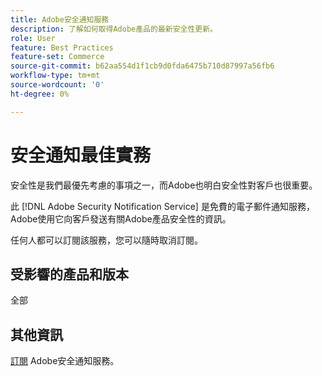 ```yaml
---
title: Adobe安全通知服務
description: 了解如何取得Adobe產品的最新安全性更新。
role: User
feature: Best Practices
feature-set: Commerce
source-git-commit: b62aa554d1f1cb9d0fda6475b710d87997a56fb6
workflow-type: tm+mt
source-wordcount: '0'
ht-degree: 0%

---
```



# 安全通知最佳實務

安全性是我們最優先考慮的事項之一，而Adobe也明白安全性對客戶也很重要。

此 [!DNL Adobe Security Notification Service] 是免費的電子郵件通知服務，Adobe使用它向客戶發送有關Adobe產品安全性的資訊。

任何人都可以訂閱該服務，您可以隨時取消訂閱。

## 受影響的產品和版本

全部

## 其他資訊

[訂閱](https://www.adobe.com/subscription/adbeSecurityNotifications.html) Adobe安全通知服務。
